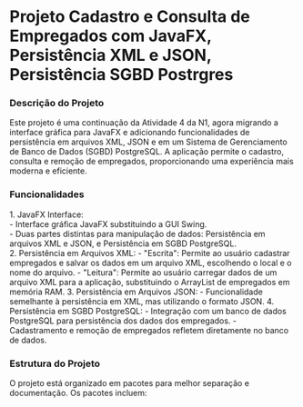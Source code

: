 # Projeto Cadastro e Consulta de Empregados com JavaFX, Persistência XML e JSON, Persistência SGBD Postrgres

<h3>Descrição do Projeto</h3>
Este projeto é uma continuação da Atividade 4 da N1, agora migrando a interface gráfica para JavaFX e adicionando funcionalidades de persistência em arquivos XML, JSON e em um Sistema de Gerenciamento de Banco de Dados (SGBD) PostgreSQL. A aplicação permite o cadastro, consulta e remoção de empregados, proporcionando uma experiência mais moderna e eficiente.

<h3>Funcionalidades</h3>
1. JavaFX Interface:<br />
- Interface gráfica JavaFX substituindo a GUI Swing.<br />
- Duas partes distintas para manipulação de dados: Persistência em arquivos XML e JSON, e Persistência em SGBD PostgreSQL.<br />
2. Persistência em Arquivos XML:
- "Escrita": Permite ao usuário cadastrar empregados e salvar os dados em um arquivo XML, escolhendo o local e o nome do arquivo.
- "Leitura": Permite ao usuário carregar dados de um arquivo XML para a aplicação, substituindo o ArrayList de empregados em memória RAM.
3. Persistência em Arquivos JSON:
- Funcionalidade semelhante à persistência em XML, mas utilizando o formato JSON.
4. Persistência em SGBD PostgreSQL:
- Integração com um banco de dados PostgreSQL para persistência dos dados dos empregados.
- Cadastramento e remoção de empregados refletem diretamente no banco de dados.

<h3>Estrutura do Projeto</h3>
O projeto está organizado em pacotes para melhor separação e documentação. Os pacotes incluem:
